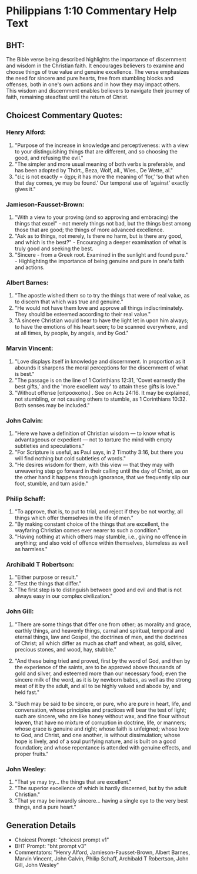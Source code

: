 # Philippians 1:10 Commentary Help Text

## BHT:
The Bible verse being described highlights the importance of discernment and wisdom in the Christian faith. It encourages believers to examine and choose things of true value and genuine excellence. The verse emphasizes the need for sincere and pure hearts, free from stumbling blocks and offenses, both in one's own actions and in how they may impact others. This wisdom and discernment enables believers to navigate their journey of faith, remaining steadfast until the return of Christ.

## Choicest Commentary Quotes:
### Henry Alford:
1. "Purpose of the increase in knowledge and perceptiveness: with a view to your distinguishing things that are different, and so choosing the good, and refusing the evil."
2. "The simpler and more usual meaning of both verbs is preferable, and has been adopted by Thdrt., Beza, Wolf, all., Wies., De Wette, al."
3. "εἰς is not exactly = ἄχρι; it has more the meaning of ‘for,’ ‘so that when that day comes, ye may be found.’ Our temporal use of ‘against’ exactly gives it."

### Jamieson-Fausset-Brown:
1. "With a view to your proving (and so approving and embracing) the things that excel" - not merely things not bad, but the things best among those that are good; the things of more advanced excellence.
2. "Ask as to things, not merely, Is there no harm, but is there any good, and which is the best?" - Encouraging a deeper examination of what is truly good and seeking the best.
3. "Sincere - from a Greek root. Examined in the sunlight and found pure." - Highlighting the importance of being genuine and pure in one's faith and actions.

### Albert Barnes:
1. "The apostle wished them so to try the things that were of real value, as to discern that which was true and genuine."
2. "He would not have them love and approve all things indiscriminately. They should be esteemed according to their real value."
3. "A sincere Christian would bear to have the light let in upon him always; to have the emotions of his heart seen; to be scanned everywhere, and at all times, by people, by angels, and by God."

### Marvin Vincent:
1. "Love displays itself in knowledge and discernment. In proportion as it abounds it sharpens the moral perceptions for the discernment of what is best."
2. "The passage is on the line of 1 Corinthians 12:31, 'Covet earnestly the best gifts,' and the 'more excellent way' to attain these gifts is love."
3. "Without offense [απροσκοποι] . See on Acts 24:16. It may be explained, not stumbling, or not causing others to stumble, as 1 Corinthians 10:32. Both senses may be included."

### John Calvin:
1. "Here we have a definition of Christian wisdom — to know what is advantageous or expedient — not to torture the mind with empty subtleties and speculations."
2. "For Scripture is useful, as Paul says, in 2 Timothy 3:16, but there you will find nothing but cold subtleties of words."
3. "He desires wisdom for them, with this view — that they may with unwavering step go forward in their calling until the day of Christ, as on the other hand it happens through ignorance, that we frequently slip our foot, stumble, and turn aside."

### Philip Schaff:
1. "To approve, that is, to put to trial, and reject if they be not worthy, all things which offer themselves in the life of men."
2. "By making constant choice of the things that are excellent, the wayfaring Christian comes ever nearer to such a condition."
3. "Having nothing at which others may stumble, i.e., giving no offence in anything; and also void of offence within themselves, blameless as well as harmless."

### Archibald T Robertson:
1. "Either purpose or result." 
2. "Test the things that differ." 
3. "The first step is to distinguish between good and evil and that is not always easy in our complex civilization."

### John Gill:
1. "There are some things that differ one from other; as morality and grace, earthly things, and heavenly things, carnal and spiritual, temporal and eternal things, law and Gospel, the doctrines of men, and the doctrines of Christ; all which differ as much as chaff and wheat, as gold, silver, precious stones, and wood, hay, stubble."

2. "And these being tried and proved, first by the word of God, and then by the experience of the saints, are to be approved above thousands of gold and silver, and esteemed more than our necessary food; even the sincere milk of the word, as it is by newborn babes, as well as the strong meat of it by the adult, and all to be highly valued and abode by, and held fast."

3. "Such may be said to be sincere, or pure, who are pure in heart, life, and conversation, whose principles and practices will bear the test of light; such are sincere, who are like honey without wax, and fine flour without leaven, that have no mixture of corruption in doctrine, life, or manners; whose grace is genuine and right; whose faith is unfeigned; whose love to God, and Christ, and one another, is without dissimulation; whose hope is lively, and of a soul purifying nature, and is built on a good foundation; and whose repentance is attended with genuine effects, and proper fruits."

### John Wesley:
1. "That ye may try... the things that are excellent." 
2. "The superior excellence of which is hardly discerned, but by the adult Christian." 
3. "That ye may be inwardly sincere... having a single eye to the very best things, and a pure heart."


## Generation Details
- Choicest Prompt: "choicest prompt v1"
- BHT Prompt: "bht prompt v3"
- Commentators: "Henry Alford, Jamieson-Fausset-Brown, Albert Barnes, Marvin Vincent, John Calvin, Philip Schaff, Archibald T Robertson, John Gill, John Wesley"
